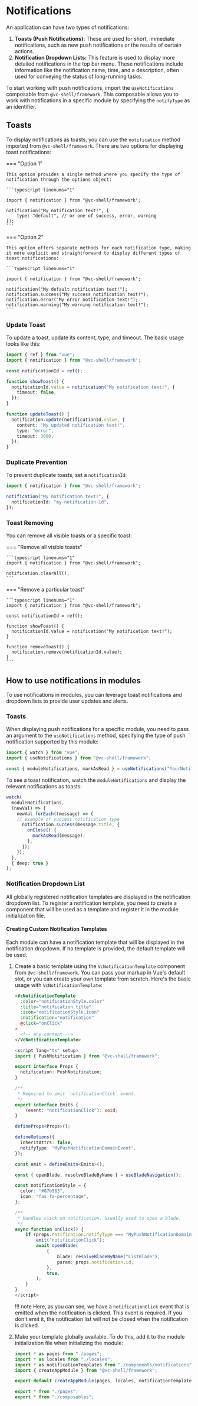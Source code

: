 # Notifications

An application can have two types of notifications:

1. **Toasts (Push Notifications):** These are used for short, immediate notifications, such as new push notifications or the results of certain actions.
2. **Notification Dropdown Lists:** This feature is used to display more detailed notifications in the top bar menu. These notifications include information like the notification name, time, and a description, often used for conveying the status of long-running tasks.

To start working with push notifications, import the `useNotifications` composable from `@vc-shell/framework`. This composable allows you to work with notifications in a specific module by specifying the `notifyType` as an identifier.

## Toasts

To display notifications as toasts, you can use the `notification` method imported from `@vc-shell/framework`. There are two options for displaying toast notifications:

=== "Option 1"

    This option provides a single method where you specify the type of notification through the options object:

    ```typescript linenums="1"

    import { notification } from "@vc-shell/framework";

    notification("My notification text!", {
        type: "default", // or one of success, error, warning
    });
    ```

=== "Option 2"

    This option offers separate methods for each notification type, making it more explicit and straightforward to display different types of toast notifications:

    ```typescript linenums="1"

    import { notification } from "@vc-shell/framework";

    notification("My default notification text!");
    notification.success("My success notification text!");
    notification.error("My error notification text!");
    notification.warning("My warning notification text!");
    ```

### Update Toast

To update a toast, update its content, type, and timeout. The basic usage looks like this:

```typescript linenums="1"
import { ref } from "vue";
import { notification } from "@vc-shell/framework";

const notificationId = ref();

function showToast() {
  notificationId.value = notification("My notification text!", {
    timeout: false,
  });
}

function updateToast() {
  notification.update(notificationId.value, {
    content: "My updated notification text!",
    type: "error",
    timeout: 3000,
  });
}
```

### Duplicate Prevention

To prevent duplicate toasts, set a `notificationId`:

```typescript linenums="1"
import { notification } from "@vc-shell/framework";

notification("My notification text!", {
  notificationId: "my-notification-id",
});
```

### Toast Removing

You can remove all visible toasts or a specific toast:

=== "Remove all visible toasts"

    ```typescript linenums="1"
    import { notification } from "@vc-shell/framework";

    notification.clearAll();
    ```

=== "Remove a particular toast"

    ```typescript linenums="1"
    import { notification } from "@vc-shell/framework";

    const notificationId = ref();

    function showToast() {
      notificationId.value = notification("My notification text!");
    }

    function removeToast() {
      notification.remove(notificationId.value);
    }
    ```

## How to use notifications in modules

To use notifications in modules, you can leverage toast notifications and dropdown lists to provide user updates and alerts.

### Toasts

When displaying push notifications for a specific module, you need to pass an argument to the `useNotifications` method, specifying the type of push notification supported by this module:

```typescript linenums="1"
import { watch } from "vue";
import { useNotifications } from "@vc-shell/framework";

const { moduleNotifications, markAsRead } = useNotifications("YourNotificationType");
```

To see a toast notification, watch the `moduleNotifications` and display the relevant notifications as toasts:

```typescript linenums="1"
watch(
  moduleNotifications,
  (newVal) => {
    newVal.forEach((message) => {
    // example of success notification type
      notification.success(message.title, {
        onClose() {
          markAsRead(message);
        },
      });
    });
  },
  { deep: true }
);
```

### Notification Dropdown List

All globally registered notification templates are displayed in the notification dropdown list. To register a notification template, you need to create a component that will be used as a template and register it in the module initialization file.

#### Creating Custom Notification Templates

Each module can have a notification template that will be displayed in the notification dropdown. If no template is provided, the default template will be used.

1. Create a basic template using the `VcNotificationTemplate` component from `@vc-shell/framework`. You can pass your markup in Vue's default slot, or you can create your own template from scratch. Here's the basic usage with `VcNotificationTemplate`:

    ```html title="my-module-name/components/notifications/template.vue" linenums="1"
    <VcNotificationTemplate
      :color="notificationStyle.color"
      :title="notification.title"
      :icon="notificationStyle.icon"
      :notification="notification"
      @click="onClick"
    >
      <!-- any content -->
    </VcNotificationTemplate>
    ```
    ```typescript linenums="1"
    <script lang="ts" setup>
    import { PushNotification } from "@vc-shell/framework";

    export interface Props {
      notification: PushNotification;
    }

    /**
     * Required to emit `notificationClick` event.
     */
    export interface Emits {
        (event: "notificationClick"): void;
    }

    defineProps<Props>();

    defineOptions({
      inheritAttrs: false,
      notifyType: "MyPushNotificationDomainEvent",
    });

    const emit = defineEmits<Emits>();

    const { openBlade, resolveBladeByName } = useBladeNavigation();

    const notificationStyle = {
      color: "#87b563",
      icon: "fas fa-percentage",
    };

    /**
     * Handles click on notification. Usually used to open a blade.
     */
    async function onClick() {
        if (props.notification.notifyType === "MyPushNotificationDomainEvent") {
            emit("notificationClick");
            await openBlade(
                {
                    blade: resolveBladeByName("ListBlade"),
                    param: props.notification.id,
                },
                true,
            );
        }
    }
    </script>
    ```

    !!! note
        Here, as you can see, we have a `notificationClick` event that is emitted when the notification is clicked. This event is required. If you don't emit it, the notification list will not be closed when the notification is clicked.

1. Make your template globally available. To do this, add it to the module initialization file when initializing the module:

    ```typescript title="my-module-name/index.ts" linenums="1"
    import * as pages from "./pages";
    import * as locales from "./locales";
    import * as notificationTemplates from "./components/notifications";
    import { createAppModule } from "@vc-shell/framework";

    export default createAppModule(pages, locales, notificationTemplates);

    export * from "./pages";
    export * from "./composables";
    ```
